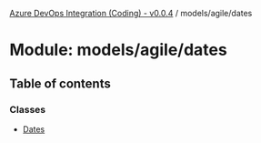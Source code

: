[Azure DevOps Integration (Coding) - v0.0.4](../README.md) / models/agile/dates

# Module: models/agile/dates

## Table of contents

### Classes

- [Dates](../classes/models_agile_dates.Dates.md)
